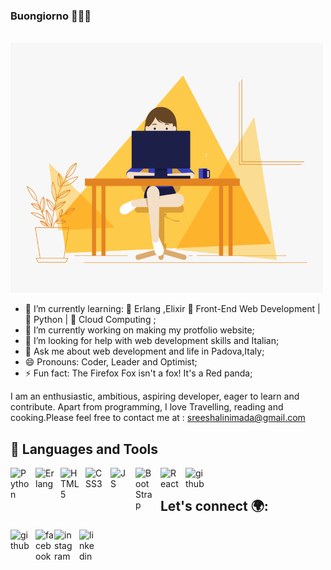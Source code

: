 ### Buongiorno 👋👩‍💻
<br>
 <img src="https://github.com/shalinimada/shalinimada/blob/master/girl.gif" alt="Coder GIF" width="500" height="400">
</br>

- 🌱 I’m currently learning: 🌱 Erlang ,Elixir 🌱 Front-End Web Development | 🌱 Python | 🌱 Cloud Computing ;
- 🔭 I’m currently working on making my protfolio website;
- 🤔 I’m looking for help with web development skills and Italian;
- 💬 Ask me about web development and life in Padova,Italy;
- 😄 Pronouns: Coder, Leader and Optimist;
- ⚡ Fun fact: The Firefox Fox isn't a fox! It's a Red panda;

I am an enthusiastic, ambitious, aspiring developer, eager to learn and contribute. Apart from programming, I love Travelling, reading and cooking.Please feel free to contact me at : sreeshalinimada@gmail.com

## 🧰 Languages and Tools <br>

<img align="left" alt="Python" width="30px" style="padding-right:10px;" src="https://cdn.jsdelivr.net/gh/devicons/devicon/icons/python/python-original.svg" />
<img align="left" alt="Erlang" width="30px" style="padding-right:10px;" src="https://cdn.jsdelivr.net/gh/devicons/devicon/icons/erlang/erlang-original.svg" />

<img align="left" alt="HTML5" width="30px" style="padding-right:10px;" src="https://cdn.jsdelivr.net/gh/devicons/devicon/icons/html5/html5-plain.svg" />
<img align="left" alt="CSS3" width="30px" style="padding-right:10px;" src="https://cdn.jsdelivr.net/gh/devicons/devicon/icons/css3/css3-plain.svg" />
<img align="left" alt="JS" width="30px" style="padding-right:10px;" src="https://cdn.jsdelivr.net/gh/devicons/devicon/icons/javascript/javascript-plain.svg" />
<img align="left" alt="BootStrap" width="30px" style="padding-right:10px;" src="https://cdn.jsdelivr.net/gh/devicons/devicon/icons/bootstrap/bootstrap-original.svg" />
<img align="left" alt="React" width="30px" style="padding-right:10px;" src="https://cdn.jsdelivr.net/gh/devicons/devicon/icons/react/react-original.svg" />



<img align="left" alt="github" width="30px" style="padding-right:10px;" src="https://img.icons8.com/glyph-neue/512/FFFFFF/github.png"/>
<br>

## Let's connect 🌍:
<a href="https://github.com/shalinimada"> <img align="left" alt="github" width="30px" style="padding-right:10px;" src="https://img.icons8.com/glyph-neue/512/FFFFFF/github.png"/></a>

<a href="https://www.facebook.com/shalinimada/"><img align="left"  alt="facebook" width="30px" style="paddin-gright:10px;" src="https://cdn.jsdelivr.net/gh/devicons/devicon/icons/facebook/facebook-original.svg"> </a>

<a href="https://www.instagram.com/shalini_sreee/"><img align="left" alt="instagram" width="30px" style="padding-right:10px;" src="https://upload.wikimedia.org/wikipedia/commons/thumb/e/e7/Instagram_logo_2016.svg/128px-Instagram_logo_2016.svg.png"></img></a>  

<a href="https://www.linkedin.com/in/sree-shalini-mada-a89638190/"><img align="left" alt="linkedin" width="30px" style="padding-right:10px;" src="https://cdn.jsdelivr.net/gh/devicons/devicon/icons/linkedin/linkedin-original.svg"></a>


